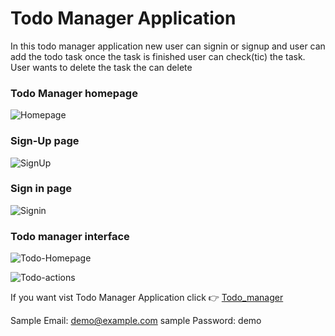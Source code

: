 # Todo Manager Application

In this todo manager application new user can signin or signup and user can add the todo task once the task is finished user can check(tic) the task. User wants to delete the task the can delete

### Todo Manager homepage
![Homepage](https://user-images.githubusercontent.com/69616308/122874857-24508300-d351-11eb-85eb-53941398d01a.png)

### Sign-Up page

![SignUp](https://user-images.githubusercontent.com/69616308/122875021-5feb4d00-d351-11eb-87e2-557cad4cea7e.png)

### Sign in page

![Signin](https://user-images.githubusercontent.com/69616308/122875100-7396b380-d351-11eb-9ec3-9aead160e367.png)

### Todo manager interface

![Todo-Homepage](https://user-images.githubusercontent.com/69616308/122875223-9aed8080-d351-11eb-8c80-be86e5c70a52.png)

![Todo-actions](https://user-images.githubusercontent.com/69616308/122875344-c2444d80-d351-11eb-94b3-57a35ed62037.png)

If you want vist Todo Manager Application click 👉 [Todo_manager](https://dhaya-todo-manager-saas-201.herokuapp.com)

Sample Email: demo@example.com
sample Password: demo


